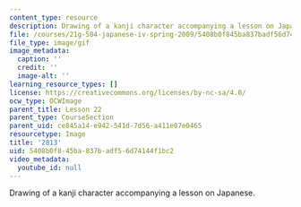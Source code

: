 ```yaml
---
content_type: resource
description: Drawing of a kanji character accompanying a lesson on Japanese.
file: /courses/21g-504-japanese-iv-spring-2009/5408b0f845ba837badf56d74144f1bc2_2813.gif
file_type: image/gif
image_metadata:
  caption: ''
  credit: ''
  image-alt: ''
learning_resource_types: []
license: https://creativecommons.org/licenses/by-nc-sa/4.0/
ocw_type: OCWImage
parent_title: Lesson 22
parent_type: CourseSection
parent_uid: ce845a14-e942-541d-7d56-a411e07e0465
resourcetype: Image
title: '2813'
uid: 5408b0f8-45ba-837b-adf5-6d74144f1bc2
video_metadata:
  youtube_id: null
---
```

Drawing of a kanji character accompanying a lesson on Japanese.